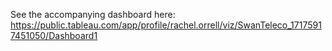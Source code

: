  See the accompanying dashboard here: https://public.tableau.com/app/profile/rachel.orrell/viz/SwanTeleco_17175917451050/Dashboard1
